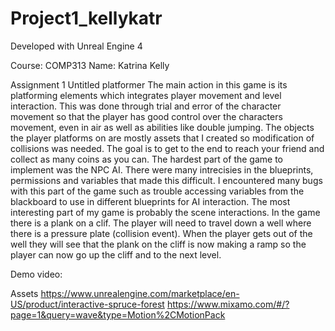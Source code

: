 # Project1_kellykatr

Developed with Unreal Engine 4

Course: COMP313
Name: Katrina Kelly

Assignment 1
Untitled platformer
The main action in this game is its platforming elements which integrates player movement and level interaction. This was done through trial and error of the character movement so that the player has good control over the characters movement, even in air as well as abilities like double jumping. The objects the player platforms on are mostly assets that I created so modification of collisions was needed. The goal is to get to the end to reach your friend and collect as many coins as you can.
The hardest part of the game to implement was the NPC AI. There were many intrecisies in the blueprints, permissions and variables that made this difficult. I encountered many bugs with this part of the game such as trouble accessing variables from the blackboard to use in different blueprints for AI interaction.
The most interesting part of my game is probably the scene interactions. In the game there is a plank on a clif. The player will need to travel down a well where there is a pressure plate (collision event). When the player gets out of the well they will see that the plank on the cliff is now making a ramp so the player can now go up the cliff and to the next level.

Demo video: 

Assets 
https://www.unrealengine.com/marketplace/en-US/product/interactive-spruce-forest
https://www.mixamo.com/#/?page=1&query=wave&type=Motion%2CMotionPack
